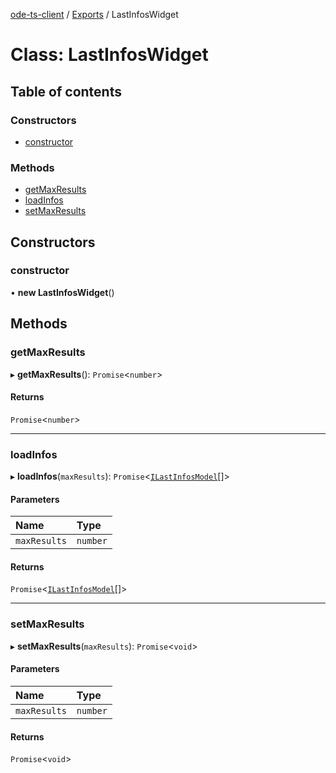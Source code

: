 [ode-ts-client](../README.md) / [Exports](../modules.md) / LastInfosWidget

# Class: LastInfosWidget

## Table of contents

### Constructors

- [constructor](LastInfosWidget.md#constructor)

### Methods

- [getMaxResults](LastInfosWidget.md#getmaxresults)
- [loadInfos](LastInfosWidget.md#loadinfos)
- [setMaxResults](LastInfosWidget.md#setmaxresults)

## Constructors

### constructor

• **new LastInfosWidget**()

## Methods

### getMaxResults

▸ **getMaxResults**(): `Promise`<`number`\>

#### Returns

`Promise`<`number`\>

___

### loadInfos

▸ **loadInfos**(`maxResults`): `Promise`<[`ILastInfosModel`](../interfaces/ILastInfosModel.md)[]\>

#### Parameters

| Name | Type |
| :------ | :------ |
| `maxResults` | `number` |

#### Returns

`Promise`<[`ILastInfosModel`](../interfaces/ILastInfosModel.md)[]\>

___

### setMaxResults

▸ **setMaxResults**(`maxResults`): `Promise`<`void`\>

#### Parameters

| Name | Type |
| :------ | :------ |
| `maxResults` | `number` |

#### Returns

`Promise`<`void`\>
